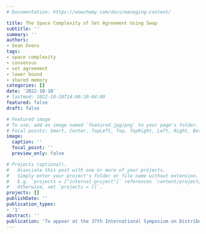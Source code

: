 ```yaml
---
# Documentation: https://wowchemy.com/docs/managing-content/

title: The Space Complexity of Set Agreement Using Swap
subtitle: ''
summary: ''
authors:
- Sean Ovens
tags:
- space complexity
- consensus
- set agreement
- lower bound
- shared memory
categories: []
date: '2022-10-18'
# lastmod: 2022-10-28T14:00:10-04:00
featured: false
draft: false

# Featured image
# To use, add an image named `featured.jpg/png` to your page's folder.
# Focal points: Smart, Center, TopLeft, Top, TopRight, Left, Right, BottomLeft, Bottom, BottomRight.
image:
  caption: ''
  focal_point: ''
  preview_only: false

# Projects (optional).
#   Associate this post with one or more of your projects.
#   Simply enter your project's folder or file name without extension.
#   E.g. `projects = ["internal-project"]` references `content/project/deep-learning/index.md`.
#   Otherwise, set `projects = []`.
projects: []
publishDate: ''
publication_types:
- '1'
abstract: ''
publication: 'To appear at the 37th International Symposium on Distributed Computing (DISC 2022)'
---
```

